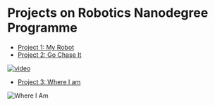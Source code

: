 # Projects on Robotics Nanodegree Programme

- [Project 1: My Robot](myrobot)
- [Project 2: Go Chase It](go-chase-it)

[![video](https://img.youtube.com/vi/Y2X9zKa5FZM/0.jpg)](https://www.youtube.com/watch?v=Y2X9zKa5FZM)

- [Project 3: Where I am](where_i_am)

![Where I Am](/where_i_am/screenshots/pic1.png?raw=true "Where I am")


